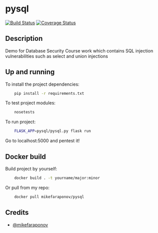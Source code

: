 # pysql
[![Build Status](https://travis-ci.org/mikefaraponov/pysql.svg?branch=master)](https://travis-ci.org/mikefaraponov/pysql) [![Coverage Status](https://coveralls.io/repos/github/mikefaraponov/pysql/badge.svg?branch=master)](https://coveralls.io/github/mikefaraponov/pysql?branch=master)
## Description
Demo for Database Security Course work which contains SQL injection vulnerabilities such as select and union injections

## Up and running
To install the project dependencies:
```sh
    pip install -r requirements.txt
```
To test project modules:
```sh
    nosetests
```
To run project:
```sh
    FLASK_APP=pysql/pysql.py flask run
```
Go to localhost:5000 and pentest it!

## Docker build
Build project by yourself:
```sh
    docker build . -t yourname/major:minor
```
Or pull from my repo:
```sh
    docker pull mikefaraponov/pysql
```

## Credits
* [@mikefaraponov](https://github.com/mikefaraponov)
